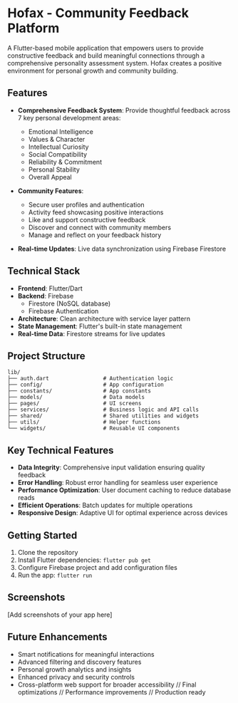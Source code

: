 # Hofax - Community Feedback Platform

A Flutter-based mobile application that empowers users to provide constructive feedback and build meaningful connections through a comprehensive personality assessment system. Hofax creates a positive environment for personal growth and community building.

## Features

- **Comprehensive Feedback System**: Provide thoughtful feedback across 7 key personal development areas:
  - Emotional Intelligence
  - Values & Character
  - Intellectual Curiosity
  - Social Compatibility
  - Reliability & Commitment
  - Personal Stability
  - Overall Appeal

- **Community Features**:
  - Secure user profiles and authentication
  - Activity feed showcasing positive interactions
  - Like and support constructive feedback
  - Discover and connect with community members
  - Manage and reflect on your feedback history

- **Real-time Updates**: Live data synchronization using Firebase Firestore

## Technical Stack

- **Frontend**: Flutter/Dart
- **Backend**: Firebase
  - Firestore (NoSQL database)
  - Firebase Authentication
- **Architecture**: Clean architecture with service layer pattern
- **State Management**: Flutter's built-in state management
- **Real-time Data**: Firestore streams for live updates

## Project Structure

```
lib/
├── auth.dart                 # Authentication logic
├── config/                   # App configuration
├── constants/                # App constants
├── models/                   # Data models
├── pages/                    # UI screens
├── services/                 # Business logic and API calls
├── shared/                   # Shared utilities and widgets
├── utils/                    # Helper functions
└── widgets/                  # Reusable UI components
```

## Key Technical Features

- **Data Integrity**: Comprehensive input validation ensuring quality feedback
- **Error Handling**: Robust error handling for seamless user experience
- **Performance Optimization**: User document caching to reduce database reads
- **Efficient Operations**: Batch updates for multiple operations
- **Responsive Design**: Adaptive UI for optimal experience across devices

## Getting Started

1. Clone the repository
2. Install Flutter dependencies: `flutter pub get`
3. Configure Firebase project and add configuration files
4. Run the app: `flutter run`

## Screenshots

[Add screenshots of your app here]

## Future Enhancements

- Smart notifications for meaningful interactions
- Advanced filtering and discovery features
- Personal growth analytics and insights
- Enhanced privacy and security controls
- Cross-platform web support for broader accessibility
// Final optimizations
// Performance improvements
// Production ready
